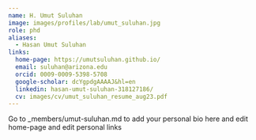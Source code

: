 ```yaml
---
name: H. Umut Suluhan
image: images/profiles/lab/umut_suluhan.jpg
role: phd
aliases:
  - Hasan Umut Suluhan
links:
  home-page: https://umutsuluhan.github.io/
  email: suluhan@arizona.edu
  orcid: 0009-0009-5398-5708
  google-scholar: dcYgpdgAAAAJ&hl=en
  linkedin: hasan-umut-suluhan-318127186/
  cv: images/cv/umut_suluhan_resume_aug23.pdf
---
```


Go to _members/umut-suluhan.md to add your personal bio here and edit home-page and edit personal links
